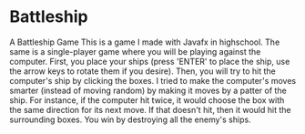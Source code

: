 # Battleship
A Battleship Game 
This is a game I made with Javafx in highschool. The same is a single-player game where you will be playing against the computer.
First, you place your ships (press 'ENTER' to place the ship, use the arrow keys to rotate them if you desire).
Then, you will try to hit the computer's ship by clicking the boxes. 
I tried to make the computer's moves smarter (instead of moving random) by making it moves by a patter of the ship. For instance, if the computer hit twice, it would choose the box with the same direction for its next move. If that doesn't hit, then it would hit the surrounding boxes. 
You win by destroying all the enemy's ships. 


